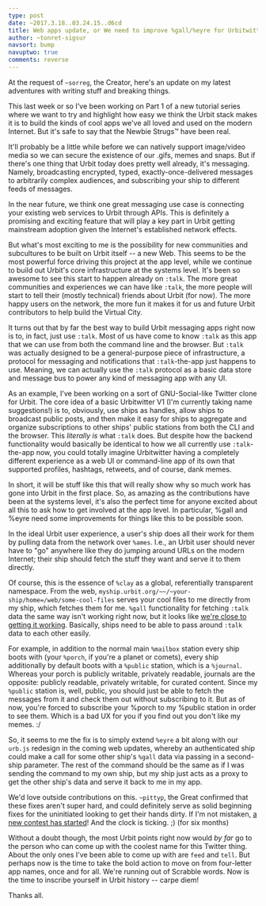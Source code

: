 ```yaml
---
type: post
date: ~2017.3.18..03.24.15..d6cd
title: Web apps update, or We need to improve %gall/%eyre for Urbitwitter to work
author: ~tonret-sigsur
navsort: bump
navuptwo: true
comments: reverse
---
```


At the request of `~sorreg`, the Creator, here's an update on my latest adventures with writing stuff and breaking things.

This last week or so I've been working on Part 1 of a new tutorial series where we want to try and highlight how easy we think the Urbit stack makes it is to build the kinds of cool apps we've all loved and used on the modern Internet. But it's safe to say that the Newbie Strugs™ have been real.

It'll probably be a little while before we can natively support image/video media so we can secure the existence of our .gifs, memes and snaps. But if there's one thing that Urbit today does pretty well already, it's messaging. Namely, broadcasting encrypted, typed, exactly-once-delivered messages to arbitrarily complex audiences, and subscribing your ship to different feeds of messages. 

In the near future, we think one great messaging use case is connecting your existing web services to Urbit through APIs. This is definitely a promising and exciting feature that will play a key part in Urbit getting mainstream adoption given the Internet's established network effects.

But what's most exciting to me is the possibility for new communities and subcultures to be built on Urbit itself -- a new Web. This seems to be the most powerful force driving this project at the app level, while we continue to build out Urbit's core infrastructure at the systems level. It's been so awesome to see this start to happen already on `:talk`. The more great communities and experiences we can have like `:talk`, the more people will start to tell their (mostly technical) friends about Urbit (for now). The more happy users on the network, the more fun it makes it for us and future Urbit contributors to help build the Virtual City. 

It turns out that by far the best way to build Urbit messaging apps right now is to, in fact, just use `:talk`. Most of us have come to know `:talk` as this app that we can use from both the command line and the browser. But `:talk` was actually designed to be a general-purpose piece of infrastructure, a protocol for messaging and notifications that `:talk`-the-app just happens to use. Meaning, we can actually use the `:talk` protocol as a basic data store and message bus to power any kind of messaging app with any UI.

As an example, I've been working on a sort of GNU-Social-like Twitter clone for Urbit. The core idea of a basic Urbitwitter V1 (I'm currently taking name suggestions!) is to, obviously, use ships as handles, allow ships to broadcast public posts, and then make it easy for ships to aggregate and organize subscriptions to other ships' public stations from both the CLI and the browser. This *literally is* what `:talk` does. But despite how the backend functionality would basically be identical to how we all currently use `:talk`-the-app now, you could totally imagine Urbitwitter having a completely different experience as a web UI or command-line app of its own that supported profiles, hashtags, retweets, and of course, dank memes.

In short, it will be stuff like this that will really show why so much work has gone into Urbit in the first place. So, as amazing as the contributions have been at the systems level, it's also the perfect time for anyone excited about all this to ask how to get involved at the app level. In particular, %gall and %eyre need some improvements for things like this to be possible soon. 

In the ideal Urbit user experience, a user's ship does all their work for them by pulling data from the network over `%ames`. I.e., an Urbit user should never have to "go" anywhere like they do jumping around URLs on the modern Internet; their ship should fetch the stuff they want and serve it to them directly.

Of course, this is the essence of `%clay` as a global, referentially transparent namespace. From the web, `myship.urbit.org/~~/~your-ship/home=/web/some-cool-files` serves your cool files to me directly from my ship, which fetches them for me. `%gall` functionality for fetching `:talk` data the same way isn't working right now, but it looks like [we're close to getting it working](https://github.com/urbit/arvo/blob/maint-20160818/arvo/gall.hoon#L235-L264). Basically, ships need to be able to pass around `:talk` data to each other easily.

For example, in addition to the normal main `%mailbox` station every ship boots with (your `%porch`, if you're a planet or comets), every ship additionally by default boots with a `%public` station, which is a `%journal`. Whereas your porch is publicly writable, privately readable, journals are the opposite: publicly readable, privately writable, for curated content. Since my `%public` station is, well, public, you should just be able to fetch the messages from it and check them out without subscribing to it. But as of now, you're forced to subscribe your %porch to my %public station in order to see them. Which is a bad UX for you if you find out you don't like my memes. :/

So, it seems to me the fix is to simply extend `%eyre` a bit along with our `urb.js` redesign in the coming web updates, whereby an authenticated ship could make a call for some other ship's `%gall` data via passing in a second-ship parameter. The rest of the command should be the same as if I was sending the command to my own ship, but my ship just acts as a proxy to get the other ship's data and serve it back to me in my app.

We'd love outside contributions on this. `~pittyp`, the Great confirmed that these fixes aren't super hard, and could definitely serve as solid beginning fixes for the uninitiated looking to get their hands dirty. If I'm not mistaken, [a new contest has started](http://urbit.org/fora/posts/~2017.3.17..22.57.56..4feb~/)! And the clock is ticking. ;) (for six months)

Without a doubt though, the most Urbit points right now would *by far* go to the person who can come up with the coolest name for this Twitter thing. About the only ones I've been able to come up with are `feed` and `tell`. But perhaps now is the time to take the bold action to move on from four-letter app names, once and for all. We're running out of Scrabble words. Now is the time to inscribe yourself in Urbit history -- carpe diem!

Thanks all.